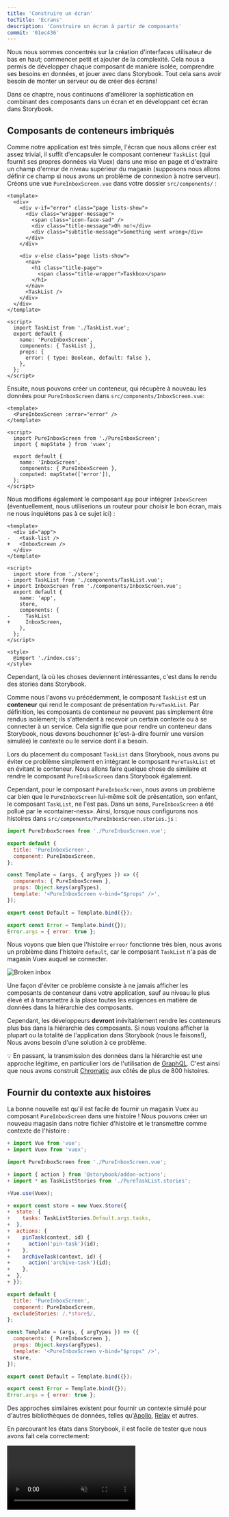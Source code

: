 ```yaml
---
title: 'Construire un écran'
tocTitle: 'Ecrans'
description: 'Construire un écran à partir de composants'
commit: '01ec436'
---
```


Nous nous sommes concentrés sur la création d'interfaces utilisateur de bas en haut; commencer petit et ajouter de la complexité. Cela nous a permis de développer chaque composant de manière isolée, comprendre ses besoins en données, et jouer avec dans Storybook. Tout cela sans avoir besoin de monter un serveur ou de créer des écrans!

Dans ce chaptre, nous continuons d'améliorer la sophistication en combinant des composants dans un écran et en développant cet écran dans Storybook.

## Composants de conteneurs imbriqués

Comme notre application est très simple, l'écran que nous allons créer est assez trivial, il suffit d'encapsuler le composant conteneur `TaskList` (qui fournit ses propres données via Vuex) dans une mise en page et d'extraire un champ d'erreur de niveau supérieur du magasin (supposons nous allons définir ce champ si nous avons un problème de connexion à notre serveur). Créons une vue `PureInboxScreen.vue` dans votre dossier `src/components/` :

```html:title=src/components/PureInboxScreen.vue
<template>
  <div>
    <div v-if="error" class="page lists-show">
      <div class="wrapper-message">
        <span class="icon-face-sad" />
        <div class="title-message">Oh no!</div>
        <div class="subtitle-message">Something went wrong</div>
      </div>
    </div>

    <div v-else class="page lists-show">
      <nav>
        <h1 class="title-page">
          <span class="title-wrapper">Taskbox</span>
        </h1>
      </nav>
      <TaskList />
    </div>
  </div>
</template>

<script>
  import TaskList from './TaskList.vue';
  export default {
    name: 'PureInboxScreen',
    components: { TaskList },
    props: {
      error: { type: Boolean, default: false },
    },
  };
</script>
```

Ensuite, nous pouvons créer un conteneur, qui récupère à nouveau les données pour `PureInboxScreen` dans `src/components/InboxScreen.vue`:

```html:title=src/components/InboxScreen.vue
<template>
  <PureInboxScreen :error="error" />
</template>

<script>
  import PureInboxScreen from './PureInboxScreen';
  import { mapState } from 'vuex';

  export default {
    name: 'InboxScreen',
    components: { PureInboxScreen },
    computed: mapState(['error']),
  };
</script>
```

Nous modifions également le composant `App` pour intégrer `InboxScreen` (éventuellement, nous utiliserions un routeur pour choisir le bon écran, mais ne nous inquiétons pas à ce sujet ici) :

```diff:title=src/App.vue
<template>
  <div id="app">
-   <task-list />
+   <InboxScreen />
  </div>
</template>

<script>
  import store from './store';
- import TaskList from './components/TaskList.vue';
+ import InboxScreen from './components/InboxScreen.vue';
  export default {
    name: 'app',
    store,
    components: {
-     TaskList
+     InboxScreen,
    },
  };
</script>

<style>
  @import './index.css';
</style>
```

Cependant, là où les choses deviennent intéressantes, c'est dans le rendu des stories dans Storybook.

Comme nous l'avons vu précédemment, le composant `TaskList` est un **conteneur** qui rend le composant de présentation `PureTaskList`. Par définition, les composants de conteneur ne peuvent pas simplement être rendus isolément; ils s'attendent à recevoir un certain contexte ou à se connecter à un service. Cela signifie que pour rendre un conteneur dans Storybook, nous devons bouchonner (c'est-à-dire fournir une version simulée) le contexte ou le service dont il a besoin.

Lors du placement du composant `TaskList` dans Storybook, nous avons pu éviter ce problème simplement en intégrant le composant `PureTaskList` et en évitant le conteneur. Nous allons faire quelque chose de similaire et rendre le composant `PureInboxScreen` dans Storybook également.

Cependant, pour le composant `PureInboxScreen`, nous avons un problème car bien que le `PureInboxScreen` lui-même soit de présentation, son enfant, le composant `TaskList`, ne l'est pas. Dans un sens, `PureInboxScreen` a été pollué par le «container-ness». Ainsi, lorsque nous configurons nos histoires dans `src/components/PureInboxScreen.stories.js` :

```js:title=src/components/PureInboxScreen.stories.js
import PureInboxScreen from './PureInboxScreen.vue';

export default {
  title: 'PureInboxScreen',
  component: PureInboxScreen,
};

const Template = (args, { argTypes }) => ({
  components: { PureInboxScreen },
  props: Object.keys(argTypes),
  template: '<PureInboxScreen v-bind="$props" />',
});

export const Default = Template.bind({});

export const Error = Template.bind({});
Error.args = { error: true };
```

Nous voyons que bien que l'histoire `erreor` fonctionne très bien, nous avons un problème dans l'histoire `default`, car le composant `TaskList` n'a pas de magasin Vuex auquel se connecter.

![Broken inbox](/intro-to-storybook/broken-inboxscreen-vue.png)

Une façon d'éviter ce problème consiste à ne jamais afficher les composants de conteneur dans votre application, sauf au niveau le plus élevé et à transmettre à la place toutes les exigences en matière de données dans la hiérarchie des composants.

Cependant, les développeurs **devront** inévitablement rendre les conteneurs plus bas dans la hiérarchie des composants. Si nous voulons afficher la plupart ou la totalité de l'application dans Storybook (nous le faisons!), Nous avons besoin d'une solution à ce problème.

<div class="aside">
💡 En passant, la transmission des données dans la hiérarchie est une approche légitime, en particulier lors de l'utilisation de <a href="http://graphql.org/">GraphQL</a>. C'est ainsi que nous avons construit <a href="https://www.chromatic.com">Chromatic</a> aux côtés de plus de 800 histoires.
</div>

## Fournir du contexte aux histoires

La bonne nouvelle est qu'il est facile de fournir un magasin Vuex au composant `PureInboxScreen` dans une histoire ! Nous pouvons créer un nouveau magasin dans notre fichier d'histoire et le transmettre comme contexte de l'histoire :

```diff:title=src/components/PureInboxScreen.stories.js
+ import Vue from 'vue';
+ import Vuex from 'vuex';

import PureInboxScreen from './PureInboxScreen.vue';

+ import { action } from '@storybook/addon-actions';
+ import * as TaskListStories from './PureTaskList.stories';

+Vue.use(Vuex);

+ export const store = new Vuex.Store({
+  state: {
+    tasks: TaskListStories.Default.args.tasks,
+  },
+  actions: {
+    pinTask(context, id) {
+      action('pin-task')(id);
+    },
+    archiveTask(context, id) {
+      action('archive-task')(id);
+    },
+  },
+ });

export default {
  title: 'PureInboxScreen',
  component: PureInboxScreen,
  excludeStories: /.*store$/,
};

const Template = (args, { argTypes }) => ({
  components: { PureInboxScreen },
  props: Object.keys(argTypes),
  template: '<PureInboxScreen v-bind="$props" />',
  store,
});

export const Default = Template.bind({});

export const Error = Template.bind({});
Error.args = { error: true };
```

Des approches similaires existent pour fournir un contexte simulé pour d'autres bibliothèques de données, telles qu'[Apollo](https://www.npmjs.com/package/apollo-storybook-decorator), [Relay](https://github.com/orta/react-storybooks-relay-container) et autres.

En parcourant les états dans Storybook, il est facile de tester que nous avons fait cela correctement:

<video autoPlay muted playsInline loop >

  <source
    src="/intro-to-storybook/finished-inboxscreen-states.mp4"
    type="video/mp4"
  />
</video>

## Le développement basé sur les composants (Component-Driven Development)

Nous avons commencé par le composant le plus bas avec `Task`, puis nous sommes passés à `TaskList`, maintenant nous sommes ici avec une interface utilisateur à écran complet. Notre `InboxScreen` contient un composant de conteneur imbriqué et comprend des histoires d'accompagnement.

<video autoPlay muted playsInline loop style="width:480px; height:auto; margin: 0 auto;">
  <source
    src="/intro-to-storybook/component-driven-development-optimized.mp4"
    type="video/mp4"
  />
</video>

[**Le développement basé sur les composants (Component-Driven Development)**](https://www.componentdriven.org/) vous permet d'augmenter progressivement la complexité à mesure que vous montez dans la hiérarchie des composants. Parmi les avantages figurent un processus de développement plus ciblé et une couverture accrue de toutes les permutations possibles de l'interface utilisateur. En bref, CDD vous aide à créer des interfaces utilisateur de meilleure qualité et plus complexes.

Nous n'avons pas encore terminé - le travail ne se termine pas lorsque l'interface utilisateur est créée. Nous devons également nous assurer qu'il reste durable dans le temps.

<div class="aside">
💡 N'oubliez pas de valider vos modifications avec git !
</div>
